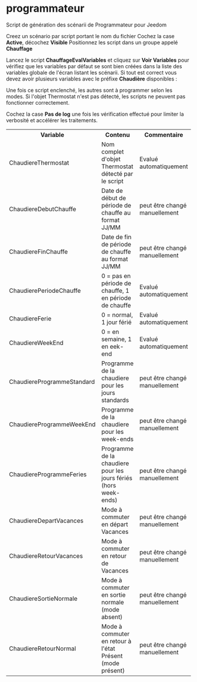 # programmateur
Script de génération des scénarii de Programmateur pour Jeedom

Creez un scénario par script portant le nom du fichier
Cochez la case <b>Active</b>, décochez <b>Visible</b>
Positionnez les script dans un groupe appelé <b>Chauffage</b>

Lancez le script <b>ChauffageEvalVariables</b> et cliquez sur <b>Voir Variables</b> pour vérifiez que les variables par défaut se sont bien créées dans la liste des variables globale de l'écran listant les scénarii. Si tout est correct vous devez avoir plusieurs variables avec le préfixe <b>Chaudière</b> disponibles : 

<table>
<tr><th>Variable</th><th>Contenu</th><th>Commentaire</th></tr>
<tr><td>ChaudiereThermostat</td><td>Nom complet d'objet Thermostat détecté par le script</td><td>Evalué automatiquement</td></tr>
<tr><td>ChaudiereDebutChauffe</td><td>Date de début de période de chauffe au format JJ/MM</td><td>peut être changé manuellement</td></tr>
<tr><td>ChaudiereFinChauffe</td><td>Date de fin de période de chauffe au format JJ/MM</td><td>peut être changé manuellement</td></tr>
<tr><td>ChaudierePeriodeChauffe</td><td>0 = pas en période de chauffe, 1 en période de chauffe</td><td>Evalué automatiquement</td></tr>
<tr><td>ChaudiereFerie</td><td>0 = normal, 1 jour férié</td><td>Evalué automatiquement</td></tr>
<tr><td>ChaudiereWeekEnd</td><td>0 = en semaine, 1 en eek-end</td><td>Evalué automatiquement</td></tr>
<tr><td>ChaudiereProgrammeStandard</td><td>Programme de la chaudiere pour les jours standards</td><td>peut être changé manuellement</td></tr>
<tr><td>ChaudiereProgrammeWeekEnd</td><td>Programme de la chaudiere pour les week-ends</td><td>peut être changé manuellement</td></tr>
<tr><td>ChaudiereProgrammeFeries</td><td>Programme de la chaudiere pour les jours fériés (hors week-ends)</td><td>peut être changé manuellement</td></tr>
<tr><td>ChaudiereDepartVacances</td><td>Mode à commuter en départ Vacances</td><td>peut être changé manuellement</td></tr>
<tr><td>ChaudiereRetourVacances</td><td>Mode à commuter en retour de Vacances</td><td>peut être changé manuellement</td></tr>
<tr><td>ChaudiereSortieNormale</td><td>Mode à commuter en sortie normale (mode absent)</td><td>peut être changé manuellement</td></tr>
<tr><td>ChaudiereRetourNormal</td><td>Mode à commuter en retour à l'état Présent (mode présent)</td><td>peut être changé manuellement</td></tr>

Une fois ce script enclenché, les autres sont à programmer selon les modes. Si l'objet Thermostat n'est pas détecté, les scripts ne peuvent pas fonctionner correctement. 

Cochez la case <b>Pas de log</b> une fois les vérification effectué pour limiter la verbosité et accélérer les traitements.

